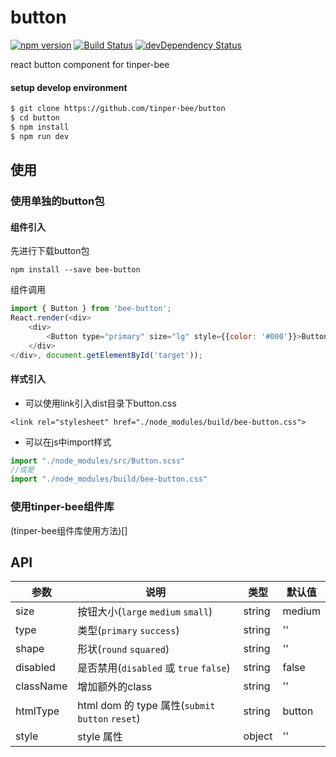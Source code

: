# button

[![npm version](https://img.shields.io/npm/v/bee-button.svg)](https://www.npmjs.com/package/bee-button)
[![Build Status](https://img.shields.io/travis/tinper-bee/button/master.svg)](https://travis-ci.org/tinper-bee/button)
[![devDependency Status](https://img.shields.io/david/dev/tinper-bee/button.svg)](https://david-dm.org/tinper-bee/button#info=devDependencies)

react button component for tinper-bee

#### setup develop environment

```sh
$ git clone https://github.com/tinper-bee/button
$ cd button
$ npm install
$ npm run dev
```

## 使用

### 使用单独的button包
#### 组件引入
先进行下载button包
```
npm install --save bee-button
```
组件调用
```js
import { Button } from 'bee-button';
React.render(<div>
    <div>
        <Button type="primary" size="lg" style={{color: '#000'}}>Button</Button>
    </div>
</div>, document.getElementById('target'));
```
#### 样式引入
- 可以使用link引入dist目录下button.css
```
<link rel="stylesheet" href="./node_modules/build/bee-button.css">
```
- 可以在js中import样式
```js
import "./node_modules/src/Button.scss"
//或是
import "./node_modules/build/bee-button.css"
```

### 使用tinper-bee组件库
(tinper-bee组件库使用方法)[]




## API
|参数|说明|类型|默认值|
|---|----|---|------|
|size|按钮大小(`large` `medium` `small`)|string|medium|
|type|类型(`primary` `success`)|string|''|
|shape|形状(`round` `squared`)|string|''|
|disabled|是否禁用(`disabled` 或 `true` `false`)|string|false|
|className|增加额外的class|string|''|
|htmlType|html dom 的 type 属性(`submit` `button` `reset`)|string|button|
|style|style 属性|object|''|

